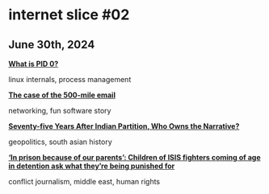 # internet slice #02
## June 30th, 2024

[**What is PID 0?**](https://blog.dave.tf/post/linux-pid0/)

linux internals, process management

[**The case of the 500-mile email**](https://www.ibiblio.org/harris/500milemail.html)

networking, fun software story

[**Seventy-five Years After Indian Partition, Who Owns the Narrative?**](https://www.newyorker.com/magazine/2023/01/02/seventy-five-years-after-indian-partition-who-owns-the-narrative-saadat-hasan-manto-geetanjali-shree-tomb-of-sand)

geopolitics, south asian history

[**‘In prison because of our parents’: Children of ISIS fighters coming of age in detention ask what they’re being punished for**](https://www.cnn.com/2024/06/11/middleeast/isis-children-detention-syria-intl-cmd/index.html)

conflict journalism, middle east, human rights